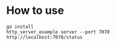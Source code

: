 # How to use

```
go install
http_server_example server --port 7070
http://localhost:7070/status
```
